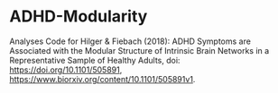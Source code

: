 # ADHD-Modularity
Analyses Code for Hilger &amp; Fiebach (2018): ADHD Symptoms are Associated with the Modular Structure of Intrinsic Brain Networks in a Representative Sample of Healthy Adults, doi: https://doi.org/10.1101/505891, https://www.biorxiv.org/content/10.1101/505891v1. 
